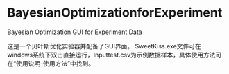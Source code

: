 # BayesianOptimizationforExperiment
Bayesian Optimization GUI for Experiment Data

这是一个贝叶斯优化实验器并配备了GUI界面。
SweetKiss.exe文件可在windows系统下双击直接运行，Inputtest.csv为示例数据样本，具体使用方法可在“使用说明-使用方法”中找到。
